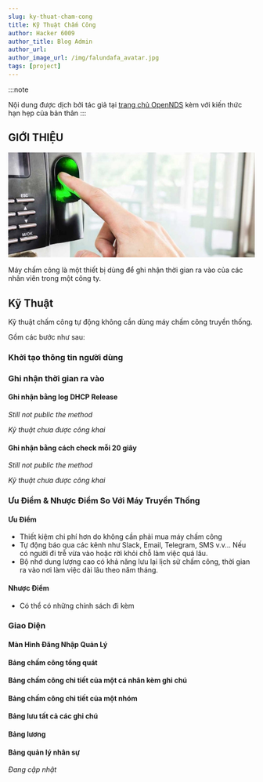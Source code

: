 ```yaml
---
slug: ky-thuat-cham-cong
title: Kỹ Thuật Chấm Công
author: Hacker 6009
author_title: Blog Admin
author_url:
author_image_url: /img/falundafa_avatar.jpg
tags: [project]
---
```


<!--truncate-->

:::note

Nội dung được dịch bởi tác giả tại [trang chủ OpenNDS](https://openwrt.org/docs/guide-user/services/captive-portal/opennds) kèm với kiến thức hạn hẹp của bản thân
:::

## GIỚI THIỆU

![img](../static/img/finger-print-technical.jpg)

Máy chấm công là một thiết bị dùng để ghi nhận thời gian ra vào của các nhân viên trong một công ty.

## Kỹ Thuật

Kỹ thuật chấm công tự động không cần dùng máy chấm công truyền thống.

Gồm các bước như sau:

### Khởi tạo thông tin người dùng

### Ghi nhận thời gian ra vào

#### Ghi nhận bằng log DHCP Release

_Still not public the method_

_Kỹ thuật chưa được công khai_

#### Ghi nhận bằng cách check mỗi 20 giây

_Still not public the method_

_Kỹ thuật chưa được công khai_

### Ưu Điểm & Nhược Điểm So Với Máy Truyền Thống

#### Ưu Điểm

- Thiết kiệm chi phí hơn do không cần phải mua máy chấm công
- Tự động báo qua các kênh như Slack, Email, Telegram, SMS v.v... Nếu có người đi trễ vừa vào hoặc rời khỏi chỗ làm việc quá lâu.
- Bộ nhớ dung lượng cao có khả năng lưu lại lịch sử chấm công, thời gian ra vào nơi làm việc dài lâu theo năm tháng.

#### Nhược Điểm

- Có thể có những chính sách đi kèm

### Giao Diện

#### Màn Hình Đăng Nhập Quản Lý

#### Bảng chấm công tổng quát

#### Bảng chấm công chi tiết của một cá nhân kèm ghi chú

#### Bảng chấm công chi tiết của một nhóm

#### Bảng lưu tất cả các ghi chú

#### Bảng lương

#### Bảng quản lý nhân sự

_Đang cập nhật_
